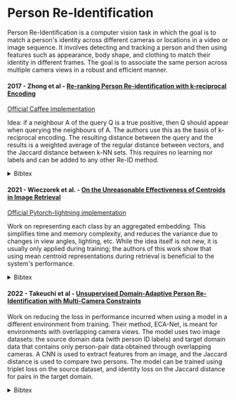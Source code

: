# Person Re-Identification

Person Re-Identification is a computer vision task in which the goal is to match a person's identity across different cameras or locations in a video or image sequence.
It involves detecting and tracking a person and then using features such as appearance, body shape, and clothing to match their identity in different frames.
The goal is to associate the same person across multiple camera views in a robust and efficient manner.

#### 2017 - Zhong et al - [Re-ranking Person Re-identification with k-reciprocal Encoding](https://arxiv.org/abs/1701.08398)

[Official Caffee implementation](https://github.com/zhunzhong07/person-re-ranking)

Idea: if a neighbour A of the query Q is a true positive, then Q should appear when querying the neighbours of A.
The authors use this as the basis of k-reciprocal encoding. The resulting distance between the query and the results is a weighted average of the regular distance between vectors, and the Jaccard distance between k-NN sets.
This requires no learning nor labels and can be added to any other Re-ID method.

<details>
<summary>Bibtex</summary>
```
@INPROCEEDINGS {ZhongReRanking2017,
author = {Z. Zhong and L. Zheng and D. Cao and S. Li},
booktitle = {2017 IEEE Conference on Computer Vision and Pattern Recognition (CVPR)},
title = {Re-ranking Person Re-identification with k-Reciprocal Encoding},
year = {2017},
issn = {1063-6919},
pages = {3652-3661},
doi = {10.1109/CVPR.2017.389},
url = {https://doi.ieeecomputersociety.org/10.1109/CVPR.2017.389},
publisher = {IEEE Computer Society},
address = {Los Alamitos, CA, USA},
month = {jul}
}
```
</details>

#### 2021 - Wieczorek et al. - [On the Unreasonable Effectiveness of Centroids in Image Retrieval](https://arxiv.org/abs/2104.13643)

[Official Pytorch-lightning implementation](https://github.com/mikwieczorek/centroids-reid/tree/main)

Work on representing each class by an aggregated embedding. This simplifies time and memory complexity, and reduces the variance due to changes in view angles, lighting, etc. While the idea itself is not new, it is usually only applied during training; the authors of this work show that using mean centroid representations during retrieval is beneficial to the system's performance.

<details>
<summary>Bibtex</summary>
```
@inproceedings{WieczorekCentroids2021,
author = {Wieczorek, Miko\l{}aj and Rychalska, Barbara and D\k{a}browski, Jacek},
title = {On The Unreasonable Effectiveness Of Centroids In Image Retrieval},
year = {2021},
isbn = {978-3-030-92272-6},
publisher = {Springer-Verlag},
address = {Berlin, Heidelberg},
url = {https://doi.org/10.1007/978-3-030-92273-3_18},
doi = {10.1007/978-3-030-92273-3_18},
booktitle = {Neural Information Processing: 28th International Conference, ICONIP 2021, Sanur, Bali, Indonesia, December 8–12, 2021, Proceedings, Part IV},
pages = {212–223},
numpages = {12},
keywords = {Fashion retrieval, Deep learning in fashion, Centroid triplet loss, Clothes retrieval, Person re-identification},
location = {Sanur, Bali, Indonesia}
}
```
</details>


#### 2022 - Takeuchi et al - [Unsupervised Domain-Adaptive Person Re-Identification with Multi-Camera Constraints](https://arxiv.org/abs/2210.13999)

Work on reducing the loss in performance incurred when using a model in a different environment from training. 
Their method, ECA-Net, is meant for environments with overlapping camera views.
The model uses two image datasets: the source domain data (with person ID labels) and target domain data that contains only person-pair data obtained through overlapping cameras.
A CNN is used to extract features from an image, and the Jaccard distance is used to compare two persons.
The model can be trained using triplet loss on the source dataset, and identity loss on the Jaccard distance for pairs in the target domain. 

<details>
<summary>Bibtex</summary>
```
@INPROCEEDINGS{TakeuchiUDAReID2022,
  author={Takeuchi, Shun and Li, Fei and Iwasaki, Sho and Ning, Jiaqi and Suzuki, Genta},
  booktitle={2022 IEEE International Conference on Image Processing (ICIP)}, 
  title={Unsupervised Domain-Adaptive Person Re-Identification with Multi-Camera Constraints}, 
  year={2022},
  volume={},
  number={},
  pages={1636-1640},
  doi={10.1109/ICIP46576.2022.9897377}}
```
</details>


